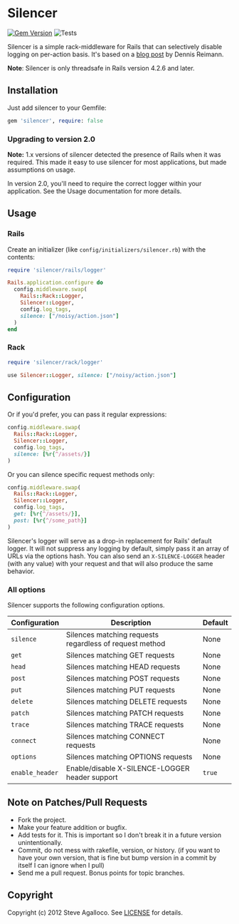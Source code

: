 # Silencer

[![Gem Version](http://img.shields.io/gem/v/silencer.svg)][gem]
![Tests](https://github.com/stve/silencer/actions/workflows/ci.yml/badge.svg)

[gem]: https://rubygems.org/gems/silencer

Silencer is a simple rack-middleware for Rails that can selectively disable logging on per-action basis.  It's based on a [blog post](http://dennisreimann.de/blog/silencing-the-rails-log-on-a-per-action-basis/) by Dennis Reimann.

__Note__: Silencer is only threadsafe in Rails version 4.2.6 and later.

## Installation

Just add silencer to your Gemfile:

```ruby
gem 'silencer', require: false
```

### Upgrading to version 2.0

__Note:__ 1.x versions of silencer detected the presence of Rails when it was required. This made it easy to use silencer for most applications, but made assumptions on usage.

In version 2.0, you'll need to require the correct logger within your application. See the Usage documentation for more details.

## Usage

### Rails

Create an initializer (like `config/initializers/silencer.rb`) with the contents:

```ruby
require 'silencer/rails/logger'

Rails.application.configure do
  config.middleware.swap(
    Rails::Rack::Logger, 
    Silencer::Logger, 
    config.log_tags,
    silence: ["/noisy/action.json"]
  )
end
```

### Rack

```ruby
require 'silencer/rack/logger'

use Silencer::Logger, silence: ["/noisy/action.json"]
```

## Configuration

Or if you'd prefer, you can pass it regular expressions:

```ruby
config.middleware.swap(
  Rails::Rack::Logger, 
  Silencer::Logger, 
  config.log_tags, 
  silence: [%r{^/assets/}]
)
```

Or you can silence specific request methods only:

```ruby
config.middleware.swap(
  Rails::Rack::Logger, 
  Silencer::Logger, 
  config.log_tags, 
  get: [%r{^/assets/}], 
  post: [%r{^/some_path}]
)
```

Silencer's logger will serve as a drop-in replacement for Rails' default logger.  It will not suppress any logging by default, simply pass it an array of URLs via the options hash.  You can also send an `X-SILENCE-LOGGER` header (with any value) with your request and that will also produce the same behavior.

### All options

Silencer supports the following configuration options.

| Configuration | Description | Default |
|---------------|-------------|---------|
| `silence` | Silences matching requests regardless of request method | None |
| `get` | Silences matching GET requests | None |
| `head` | Silences matching HEAD requests | None |
| `post` | Silences matching POST requests | None |
| `put` | Silences matching PUT requests | None |
| `delete` | Silences matching DELETE requests | None |
| `patch` | Silences matching PATCH requests | None |
| `trace` | Silences matching TRACE requests | None |
| `connect` | Silences matching CONNECT requests | None |
| `options` | Silences matching OPTIONS requests | None |
| `enable_header` | Enable/disable X-SILENCE-LOGGER header support | `true` |

## Note on Patches/Pull Requests

* Fork the project.
* Make your feature addition or bugfix.
* Add tests for it. This is important so I don't break it in a
  future version unintentionally.
* Commit, do not mess with rakefile, version, or history.
  (if you want to have your own version, that is fine but bump version in a commit by itself I can ignore when I pull)
* Send me a pull request. Bonus points for topic branches.

## Copyright

Copyright (c) 2012 Steve Agalloco. See [LICENSE](https://github.com/stve/silencer/blob/main/LICENSE.md) for details.
